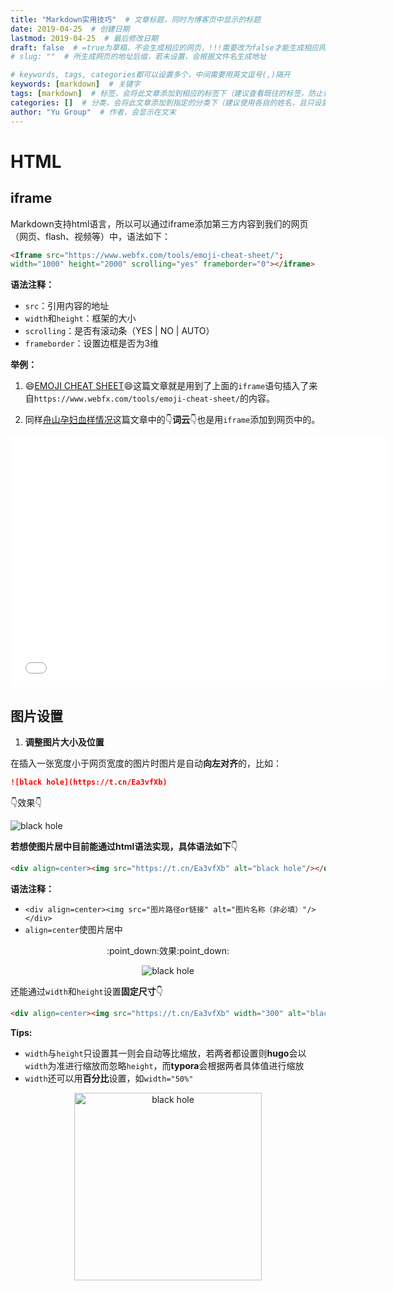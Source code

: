 ```yaml
---
title: "Markdown实用技巧"  # 文章标题，同时为博客页中显示的标题
date: 2019-04-25  # 创建日期
lastmod: 2019-04-25  # 最后修改日期
draft: false  # =true为草稿，不会生成相应的网页，!!!需要改为false才能生成相应网页!!!
# slug: ""  # 所生成网页的地址后缀，若未设置，会根据文件名生成地址

# keywords, tags, categories都可以设置多个，中间需要用英文逗号(,)隔开
keywords: [markdown]  # 关键字
tags: [markdown]  # 标签，会将此文章添加到相应的标签下（建议查看既往的标签，防止相同含义的不同标签）
categories: []  # 分类，会将此文章添加到指定的分类下（建议使用各自的姓名，且只设置一个分类）
author: "Yu Group"  # 作者，会显示在文末
---
```


# HTML

## iframe

Markdown支持html语言，所以可以通过iframe添加第三方内容到我们的网页（网页、flash、视频等）中，语法如下：

```html
<Iframe src="https://www.webfx.com/tools/emoji-cheat-sheet/"; 
width="1000" height="2000" scrolling="yes" frameborder="0"></iframe>
```

**语法注释：**

- `src`：引用内容的地址
- `width`和`height`：框架的大小
- `scrolling`：是否有滚动条（YES | NO | AUTO）
- `frameborder`：设置边框是否为3维

**举例：**

1. :smile:[EMOJI CHEAT SHEET](/post/all/emoji-cheat-sheet/):smile:这篇文章就是用到了上面的`iframe`语句插入了来自`https://www.webfx.com/tools/emoji-cheat-sheet/`的内容。



2. 同样[舟山孕妇血样情况](/post/shao-bule/2016-2018-zhoushan-blood-sample/#六-其他疾病信息)这篇文章中的:point_down:**词云**:point_down:也是用`iframe`添加到网页中的。

<Iframe src="/post/shao-bule/2016-2018-zhoushan-blood-sample/2016-2018-zhoushan-blood-sample.assets/wordcloud";; width="600" height="400" scrolling="no" frameborder="0"></iframe>

## 图片设置

1. **调整图片大小及位置**

在插入一张宽度小于网页宽度的图片时图片是自动**向左对齐**的，比如：

```markdown
![black hole](https://t.cn/Ea3vfXb)
```

:point_down:效果:point_down:

![black hole](https://t.cn/Ea3vfXb)

**若想使图片居中目前能通过html语法实现，具体语法如下​**:point_down:

```html
<div align=center><img src="https://t.cn/Ea3vfXb" alt="black hole"/></div>
```

**语法注释：**

- `<div align=center><img src="图片路径or链接" alt="图片名称（非必填）"/></div>`
- `align=center`使图片居中

<div align=center><p>:point_down:效果:point_down:</p></div>

<div align=center><img src="https://t.cn/Ea3vfXb" alt="black hole"/></div>

还能通过`width`和`height`设置**固定尺寸**:point_down:

```html
<div align=center><img src="https://t.cn/Ea3vfXb" width="300" alt="black hole"/></div>
```

**Tips:**

- `width`与`height`只设置其一则会自动等比缩放，若两者都设置则**hugo**会以`width`为准进行缩放而忽略`height`，而**typora**会根据两者具体值进行缩放
- `width`还可以用**百分比**设置，如`width="50%"`

<div align=center><img src="https://t.cn/Ea3vfXb" width="300" alt="black hole"/></div>